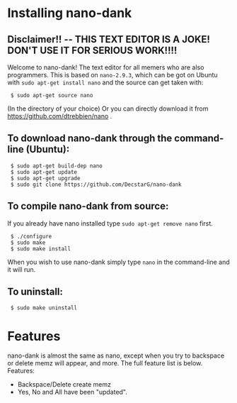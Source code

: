 # Installing nano-dank
## Disclaimer!! -- THIS TEXT EDITOR IS A JOKE! DON'T USE IT FOR SERIOUS WORK!!!!
Welcome to nano-dank! The text editor for all memers who are also programmers. This is based on `nano-2.9.3`, which can be got on Ubuntu with `sudo apt-get install nano` and the source can get taken with:
```$ sudo apt-get build-dep nano
 $ sudo apt-get source nano
 ```
 (In the directory of your choice) Or you can directly download it from https://github.com/dtrebbien/nano .
## To download nano-dank through the command-line (Ubuntu):
```$ cd ~/Directory/to/download/to
 $ sudo apt-get build-dep nano
 $ sudo apt-get update
 $ sudo apt-get upgrade
 $ sudo git clone https://github.com/DecstarG/nano-dank
 ```
 ## To compile nano-dank from source:
 If you already have nano installed type `sudo apt-get remove nano` first.
```$ cd ~/your/directory/to/nano-dank
 $ ./configure
 $ sudo make
 $ sudo make install
 ```
 When you wish to use nano-dank simply type `nano` in the command-line and it will run.
 ## To uninstall:
 ```$ cd ~/your/directory/to/nano-dank
  $ sudo make uninstall
  ```
# Features
  nano-dank is almost the same as nano, except when you try to backspace or delete memz will appear, and more. The full feature list is below.
  Features:
  * Backspace/Delete create memz
  * Yes, No and All have been "updated".
